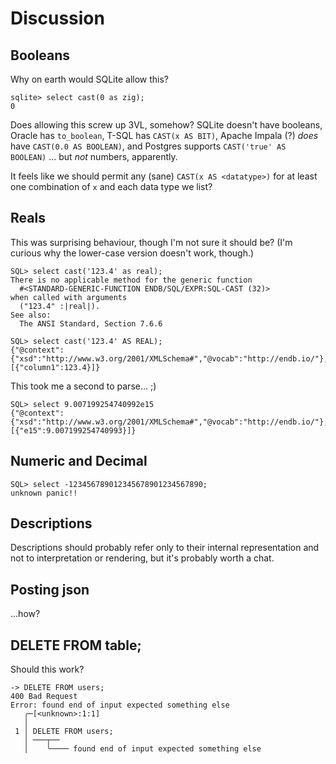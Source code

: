 # Discussion

## Booleans

Why on earth would SQLite allow this?

```
sqlite> select cast(0 as zig);
0
```

Does allowing this screw up 3VL, somehow?
SQLite doesn't have booleans, Oracle has `to_boolean`, T-SQL has `CAST(x AS BIT)`,
Apache Impala (?) _does_ have `CAST(0.0 AS BOOLEAN)`,
and Postgres supports `CAST('true' AS BOOLEAN)` ... but *not* numbers, apparently.

It feels like we should permit any (sane) `CAST(x AS <datatype>)` for at least one combination of `x` and each data type we list?

## Reals

This was surprising behaviour, though I'm not sure it should be?
(I'm curious why the lower-case version doesn't work, though.)

```
SQL> select cast('123.4' as real);
There is no applicable method for the generic function
  #<STANDARD-GENERIC-FUNCTION ENDB/SQL/EXPR:SQL-CAST (32)>
when called with arguments
  ("123.4" :|real|).
See also:
  The ANSI Standard, Section 7.6.6

SQL> select cast('123.4' AS REAL);
{"@context":{"xsd":"http://www.w3.org/2001/XMLSchema#","@vocab":"http://endb.io/"},"@graph":[{"column1":123.4}]}
```

This took me a second to parse... ;)

```
SQL> select 9.007199254740992e15
{"@context":{"xsd":"http://www.w3.org/2001/XMLSchema#","@vocab":"http://endb.io/"},"@graph":[{"e15":9.007199254740993}]}
```

## Numeric and Decimal

```
SQL> select -123456789012345678901234567890;
unknown panic!!
```

## Descriptions

Descriptions should probably refer only to their internal representation and not to interpretation or rendering, but
it's probably worth a chat.

## Posting json

...how?

## DELETE FROM table;

Should this work?

```
-> DELETE FROM users;
400 Bad Request
Error: found end of input expected something else
   ╭─[<unknown>:1:1]
   │
 1 │ DELETE FROM users;
   │ ───┬──
   │    ╰──── found end of input expected something else
```
